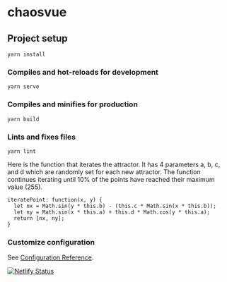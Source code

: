 # chaosvue

## Project setup
```
yarn install
```

### Compiles and hot-reloads for development
```
yarn serve
```

### Compiles and minifies for production
```
yarn build
```

### Lints and fixes files
```
yarn lint
```

Here is the function that iterates the attractor. It has 4 parameters a, b, c, and d which are randomly set for each new attractor. The function continues iterating until 10% of the points have reached their maximum value (255). 
```
iteratePoint: function(x, y) {
  let nx = Math.sin(y * this.b) - (this.c * Math.sin(x * this.b));
  let ny = Math.sin(x * this.a) + this.d * Math.cos(y * this.a);
  return [nx, ny];
}
```

### Customize configuration
See [Configuration Reference](https://cli.vuejs.org/config/).

[![Netlify Status](https://api.netlify.com/api/v1/badges/778b585f-e7af-40fd-96e8-91b9fc15f480/deploy-status)](https://app.netlify.com/sites/chaosvue/deploys)

